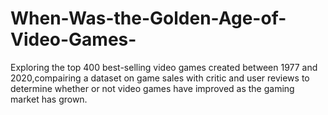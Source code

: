 # When-Was-the-Golden-Age-of-Video-Games-
Exploring the top 400 best-selling video games created between 1977 and 2020,compairing a dataset on game sales with critic and user reviews to determine whether or not video games have improved as the gaming market has grown.
